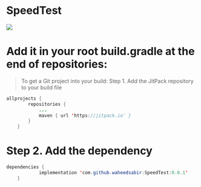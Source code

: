 # SpeedTest

[![](https://jitpack.io/v/waheedsabir/SpeedTest.svg)](https://jitpack.io/#waheedsabir/SpeedTest)

# Add it in your root build.gradle at the end of repositories:
> To get a Git project into your build:
> Step 1. Add the JitPack repository to your build file

```java
allprojects {
		repositories {
			...
			maven { url 'https://jitpack.io' }
		}
	}
```
# Step 2. Add the dependency

```java
dependencies {
	        implementation 'com.github.waheedsabir:SpeedTest:0.0.1'
	}
```
